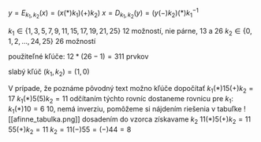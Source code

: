 
$y = E_{k_1,k_2}(x) = (x (*) k_1) (+) k_2)$
$x = D_{k_1,k_2}(y) = (y (-) k_2) (*) k_1^{-1}$

$k_1 \in \{1, 3,5,7,9,11,15,17,19,21,25\}$
12 možností, nie párne, 13 a 26
$k_2 \in \{0,1,2,\dots,24,25\}$
26 možností

použiteľné kľúče: $12 * (26-1) = 311$ prvkov

slabý kľúč $(k_1, k_2) = (1,0)$


V prípade, že poznáme pôvodný text možno kľúče dopočítať
$k_1 (*) 15 (+) k_2 = 17$
$k_1 (*) 5 (5) k_2 = 11$
odčítaním týchto rovníc dostaneme rovnicu pre $k_1$:
$k_1 (*)10 = 6$
10, nemá inverziu, pomôžeme si nájdením riešenia v tabuľke
![[afinne_tabulka.png]]
dosadením do vzorca získavame $k_2$
$11 (*)5(+)k_2 = 11$
$55(+)k_2 = 11$
$k_2 = 11 (-) 55 = (-) 44 = 8$